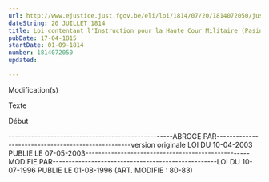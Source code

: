 ```yaml
---
url: http://www.ejustice.just.fgov.be/eli/loi/1814/07/20/1814072050/justel
dateString: 20 JUILLET 1814
title: Loi contentant l'Instruction pour la Haute Cour Militaire (Pasin
pubDate: 17-04-1815
startDate: 01-09-1814
number: 1814072050
updated: 

---
```


 
 Modification(s) 
 
 
 Texte 

 
 

 Début 
 

---------------------------------------------------ABROGE PAR---------------------------------------------------version originale LOI DU 10-04-2003 PUBLIE LE 07-05-2003---------------------------------------------------MODIFIE PAR---------------------------------------------------LOI DU 10-07-1996 PUBLIE LE 01-08-1996
(ART. MODIFIE : 80-83)

